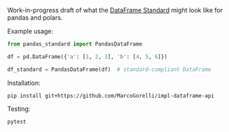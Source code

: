Work-in-progress draft of what the [DataFrame Standard](https://data-apis.org/dataframe-api/draft/index.html)
might look like for pandas and polars.

Example usage:
```python
from pandas_standard import PandasDataFrame

df = pd.DataFrame({'a': [1, 2, 3], 'b': [4, 5, 6]})

df_standard = PandasDataFrame(df)  # standard-compliant DataFrame
```

Installation:
```
pip install git+https://github.com/MarcoGorelli/impl-dataframe-api
```

Testing:
```
pytest
```
